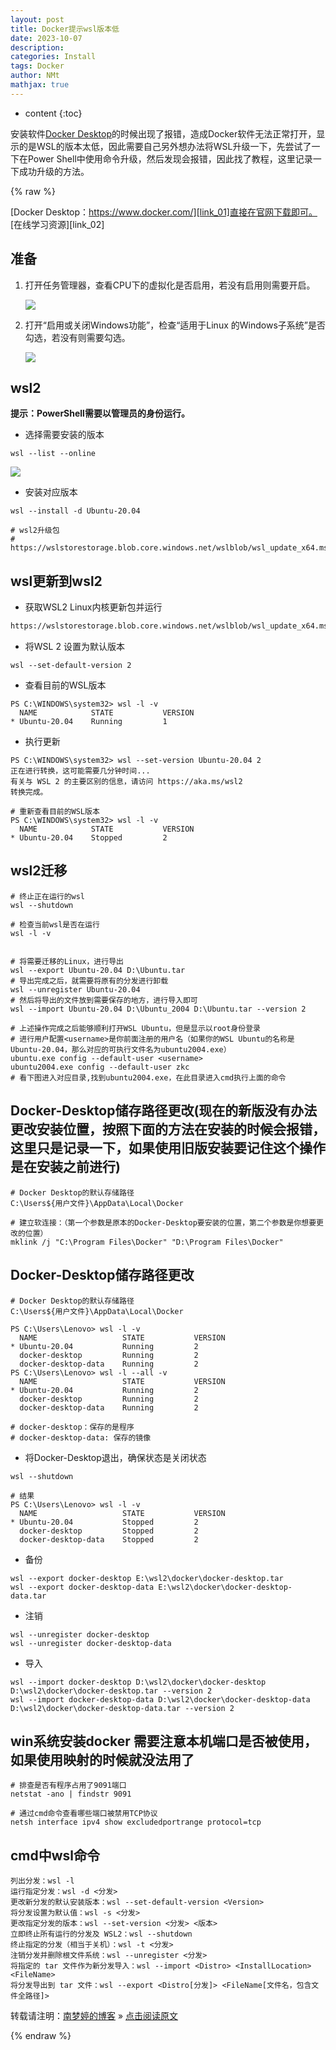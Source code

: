 ```yaml
---
layout: post
title: Docker提示wsl版本低
date: 2023-10-07
description: 
categories: Install
tags: Docker
author: NMt
mathjax: true
---
```


* content
{:toc}

安装软件[Docker Desktop][link_01]的时候出现了报错，造成Docker软件无法正常打开，显示的是WSL的版本太低，因此需要自己另外想办法将WSL升级一下，先尝试了一下在Power Shell中使用命令升级，然后发现会报错，因此找了教程，这里记录一下成功升级的方法。  

<div style='display: none'>
@@@@
</div>





{% raw %}

[Docker Desktop：https://www.docker.com/][link_01]直接在官网下载即可。  
[在线学习资源][link_02]  

## 准备  

1. 打开任务管理器，查看CPU下的虚拟化是否启用，若没有启用则需要开启。  
	
	![][pt_01]  

2. 打开“启用或关闭Windows功能”，检查“适用于Linux 的Windows子系统”是否勾选，若没有则需要勾选。  
	
	![][pt_02]  

## wsl2  

**提示：PowerShell需要以管理员的身份运行。**  

* 选择需要安装的版本  

```shell
wsl --list --online
```

![][pt_03]  

* 安装对应版本  

```shell
wsl --install -d Ubuntu-20.04

# wsl2升级包
# https://wslstorestorage.blob.core.windows.net/wslblob/wsl_update_x64.msi
```


## wsl更新到wsl2  

* 获取WSL2 Linux内核更新包并运行  

```cmd
https://wslstorestorage.blob.core.windows.net/wslblob/wsl_update_x64.msi
```

* 将WSL 2 设置为默认版本  

```shell
wsl --set-default-version 2
```

* 查看目前的WSL版本  

```shell
PS C:\WINDOWS\system32> wsl -l -v
  NAME            STATE           VERSION
* Ubuntu-20.04    Running         1
```

* 执行更新  

```shell
PS C:\WINDOWS\system32> wsl --set-version Ubuntu-20.04 2
正在进行转换，这可能需要几分钟时间...
有关与 WSL 2 的主要区别的信息，请访问 https://aka.ms/wsl2
转换完成。

# 重新查看目前的WSL版本
PS C:\WINDOWS\system32> wsl -l -v
  NAME            STATE           VERSION
* Ubuntu-20.04    Stopped         2
```

## wsl2迁移  

```shell
# 终止正在运行的wsl
wsl --shutdown

# 检查当前wsl是否在运行
wsl -l -v


# 将需要迁移的Linux，进行导出
wsl --export Ubuntu-20.04 D:\Ubuntu.tar
# 导出完成之后，就需要将原有的分发进行卸载
wsl --unregister Ubuntu-20.04
# 然后将导出的文件放到需要保存的地方，进行导入即可
wsl --import Ubuntu-20.04 D:\Ubuntu_2004 D:\Ubuntu.tar --version 2

# 上述操作完成之后能够顺利打开WSL Ubuntu，但是显示以root身份登录
# 进行用户配置<username>是你前面注册的用户名（如果你的WSL Ubuntu的名称是Ubuntu-20.04，那么对应的可执行文件名为ubuntu2004.exe）
ubuntu.exe config --default-user <username>
ubuntu2004.exe config --default-user zkc
# 看下图进入对应目录,找到ubuntu2004.exe，在此目录进入cmd执行上面的命令
```


## Docker-Desktop储存路径更改(现在的新版没有办法更改安装位置，按照下面的方法在安装的时候会报错，这里只是记录一下，如果使用旧版安装要记住这个操作是在安装之前进行)  

```shell
# Docker Desktop的默认存储路径
C:\Users${用户文件}\AppData\Local\Docker

# 建立软连接：（第一个参数是原本的Docker-Desktop要安装的位置，第二个参数是你想要更改的位置）
mklink /j "C:\Program Files\Docker" "D:\Program Files\Docker"
```

## Docker-Desktop储存路径更改  

```shell
# Docker Desktop的默认存储路径
C:\Users${用户文件}\AppData\Local\Docker
```

```shell
PS C:\Users\Lenovo> wsl -l -v
  NAME                   STATE           VERSION
* Ubuntu-20.04           Running         2
  docker-desktop         Running         2
  docker-desktop-data    Running         2
PS C:\Users\Lenovo> wsl -l --all -v
  NAME                   STATE           VERSION
* Ubuntu-20.04           Running         2
  docker-desktop         Running         2
  docker-desktop-data    Running         2
  
# docker-desktop：保存的是程序
# docker-desktop-data: 保存的镜像
```

* 将Docker-Desktop退出，确保状态是关闭状态  

```shell
wsl --shutdown

# 结果
PS C:\Users\Lenovo> wsl -l -v
  NAME                   STATE           VERSION
* Ubuntu-20.04           Stopped         2
  docker-desktop         Stopped         2
  docker-desktop-data    Stopped         2
```

* 备份  

```shell
wsl --export docker-desktop E:\wsl2\docker\docker-desktop.tar
wsl --export docker-desktop-data E:\wsl2\docker\docker-desktop-data.tar
```

* 注销  

```shell
wsl --unregister docker-desktop
wsl --unregister docker-desktop-data
```

* 导入  

```shell
wsl --import docker-desktop D:\wsl2\docker\docker-desktop D:\wsl2\docker\docker-desktop.tar --version 2
wsl --import docker-desktop-data D:\wsl2\docker\docker-desktop-data D:\wsl2\docker\docker-desktop-data.tar --version 2
```

## win系统安装docker 需要注意本机端口是否被使用，如果使用映射的时候就没法用了  

```shell
# 排查是否有程序占用了9091端口
netstat -ano | findstr 9091

# 通过cmd命令查看哪些端口被禁用TCP协议
netsh interface ipv4 show excludedportrange protocol=tcp
```


## cmd中wsl命令  

```shell
列出分发：wsl -l
运行指定分发：wsl -d <分发>
更改新分发的默认安装版本：wsl --set-default-version <Version>
将分发设置为默认值：wsl -s <分发>
更改指定分发的版本：wsl --set-version <分发> <版本>
立即终止所有运行的分发及 WSL2：wsl --shutdown
终止指定的分发（相当于关机）：wsl -t <分发>
注销分发并删除根文件系统：wsl --unregister <分发>
将指定的 tar 文件作为新分发导入：wsl --import <Distro> <InstallLocation> <FileName>
将分发导出到 tar 文件：wsl --export <Distro[分发]> <FileName[文件名，包含文件全路径]>
```


转载请注明：[南梦婷的博客](https://norah2.github.io) » [点击阅读原文](https://norah2.github.io/2023/10/07/docker_install/) 

<!--本文用到的链接-->

[pt_01]: https://nora-blogimg.oss-cn-hangzhou.aliyuncs.com/BlogImage/81_Docker_install/01.png  
[pt_02]: https://nora-blogimg.oss-cn-hangzhou.aliyuncs.com/BlogImage/81_Docker_install/02.png  
[pt_03]: https://nora-blogimg.oss-cn-hangzhou.aliyuncs.com/BlogImage/81_Docker_install/03.png  
[link_01]: https://www.docker.com/

{% endraw %}
